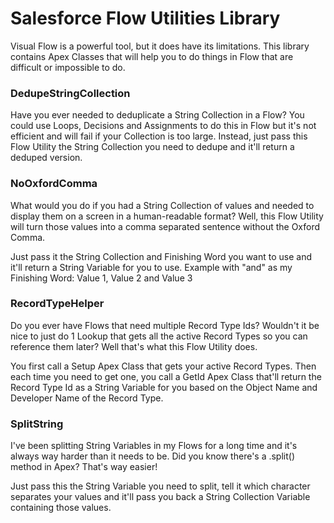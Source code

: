 # Salesforce Flow Utilities Library
Visual Flow is a powerful tool, but it does have its limitations. This library contains Apex Classes that will help you to do things in Flow that are difficult or impossible to do.


### DedupeStringCollection
Have you ever needed to deduplicate a String Collection in a Flow? You could use Loops, Decisions and Assignments to do this in Flow but it's not efficient and will fail if your Collection is too large. Instead, just pass this Flow Utility the String Collection you need to dedupe and it'll return a deduped version.


### NoOxfordComma
What would you do if you had a String Collection of values and needed to display them on a screen in a human-readable format? Well, this Flow Utility will turn those values into a comma separated sentence without the Oxford Comma.

Just pass it the String Collection and Finishing Word you want to use and it'll return a String Variable for you to use. Example with "and" as my Finishing Word: Value 1, Value 2 and Value 3


### RecordTypeHelper
Do you ever have Flows that need multiple Record Type Ids? Wouldn't it be nice to just do 1 Lookup that gets all the active Record Types so you can reference them later? Well that's what this Flow Utility does.

You first call a Setup Apex Class that gets your active Record Types. Then each time you need to get one, you call a GetId Apex Class that'll return the Record Type Id as a String Variable for you based on the Object Name and Developer Name of the Record Type.


### SplitString
I've been splitting String Variables in my Flows for a long time and it's always way harder than it needs to be. Did you know there's a .split() method in Apex? That's way easier! 

Just pass this the String Variable you need to split, tell it which character separates your values and it'll pass you back a String Collection Variable containing those values.
